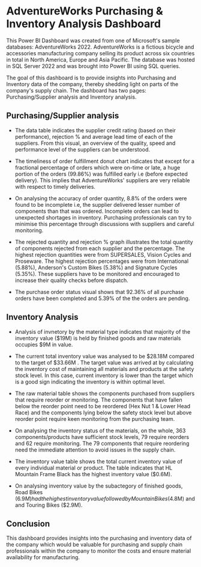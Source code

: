 # AdventureWorks Purchasing & Inventory Analysis Dashboard

This Power BI Dashboard was created from one of Microsoft's sample databases: AdventureWorks 2022. AdventureWorks is a fictious bicycle and accessories manufacturing company selling its product across six countries in total in North America, Europe and Asia Pacific. The database was hosted in SQL Server 2022 and was brought into Power BI using SQL queries.

The goal of this dashboard is to provide insights into Purchasing and Inventory data of the company, thereby shedding light on parts of the company's supply chain. The dashboard has two pages: Purchasing/Supplier analysis and Inventory analysis.

##  Purchasing/Supplier analysis

* The data table indicates the supplier credit rating (based on their performance), rejection % and average lead time of each of the suppliers. From this visual, an overview of the quality, speed and performance level of the suppliers can be understood.

* The timeliness of order fulfillment donut chart indicates that except for a fractional percentage of orders which were on-time or late, a huge portion of the orders (99.86%) was fulfilled early i.e (before expected delivery). This implies that AdventureWorks' suppliers are very reliable with respect to timely deliveries.

* On analysing the accuracy of order quantity, 8.8% of the orders were found to be incomplete i.e, the supplier delivered lesser number of components than that was ordered. Incomplete orders can lead to unexpected shortages in inventory. Purchasing professionals can try to minimise this percentage through discussions with suppliers and careful monitoring.

* The rejected quantity and rejection % graph illustrates the total quantity of components rejected from each supplier and the percentage. The highest rejection quantities were from SUPERSALES, Vision Cycles and Proseware. The highest rejection percentages were from International (5.88%), Anderson's Custom Bikes (5.38%) and Signature Cycles (5.35%). These suppliers have to be monitored and encouraged to increase their quality checks before dispatch.

* The purchase order status visual shows that 92.36% of all purchase orders have been completed and 5.39% of the the orders are pending.

## Inventory Analysis

* Analysis of invnetory by the material type indicates that majority of the inventory value ($19M) is held by finished goods and raw materials occupies $9M in value.

* The current total inventory value was analysed to be $28.18M compared to the target of $33.66M . The target value was arrived at by calculating the inventory cost of maintaining all materials and products at the safety stock level. In this case, current inventory is lower than the target which is a good sign indicating the inventory is within optimal level.

* The raw material table shows the components purchased from suppliers that require reorder or monitoring. The components that have fallen below the reorder point need to be reordered (Hex Nut 1 & Lower Head Race) and the components lying below the safety stock level but above reorder point require keen monitoring from the purchasing team.

* On analysing the inventory status of the materials, on the whole, 363 components/products have sufficient stock levels, 79 require reorders and 62 require monitoring. The 79 components that require reordering need the immediate attention to avoid issues in the supply chain.

* The inventory value table shows the total current inventory value of every individual material or product. The table indicates that HL Mountain Frame Black has the highest inventory value ($0.6M).

* On analysing inventory value by the subactegory of finished goods, Road Bikes ($6.9M) had the highest inventory value followed by Mountain Bikes ($4.8M) and and Touring Bikes ($2.9M).

## Conclusion

This dashboard provides insights into the purchasing and inventory data of the company which would be valuable for purchasing and supply chain professionals within the company to monitor the costs and ensure material availability for manufacturing.
